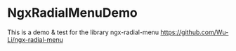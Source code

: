 # NgxRadialMenuDemo

This is a demo & test for the library ngx-radial-menu
https://github.com/Wu-Li/ngx-radial-menu
